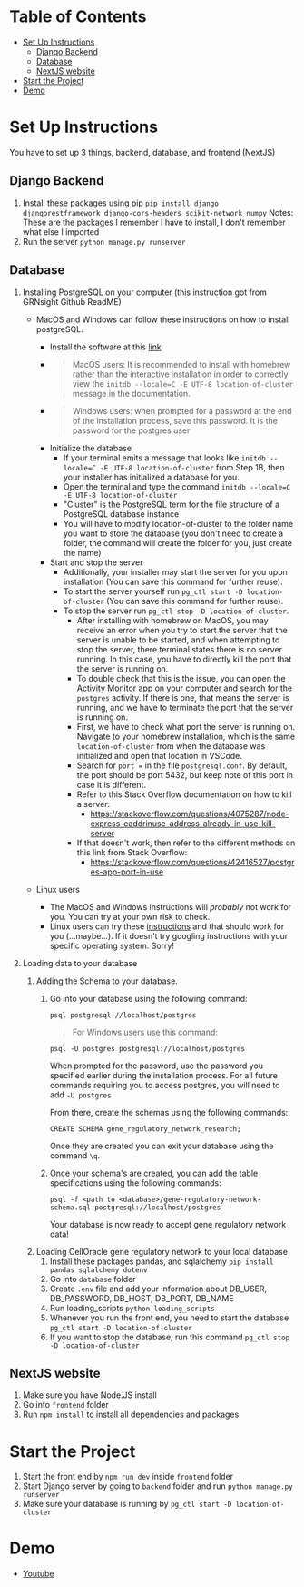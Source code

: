 # Table of Contents
- [Set Up Instructions](#set-up-instructions)
  - [Django Backend](#django-backend)
  - [Database](#database)
  - [NextJS website](#nextjs-website)
- [Start the Project](#start-the-project)
- [Demo](#demo)
# Set Up Instructions
You have to set up 3 things, backend, database, and frontend (NextJS)

## Django Backend
1. Install these packages using pip
   ``pip install django djangorestframework django-cors-headers scikit-network numpy``
   Notes: These are the packages I remember I have to install, I don't remember what else I imported
2. Run the server
   `python manage.py runserver`

## Database
1. Installing PostgreSQL on your computer (this instruction got from GRNsight Github ReadME)
    - MacOS and Windows can follow these instructions on how to install postgreSQL.
        - Install the software at this [link](https://www.postgresql.org/download/)
        - > MacOS users: It is recommended to install with homebrew rather than the interactive installation in order to correctly view the  `initdb --locale=C -E UTF-8 location-of-cluster` message in the documentation.
        - > Windows users: when prompted for a password at the end of the installation process, save this password. It is the password for the postgres user
        - Initialize the database
           - If your terminal emits a message that looks like `initdb --locale=C -E UTF-8 location-of-cluster` from Step 1B, then your installer has initialized a database for you.
           - Open the terminal and type the command `initdb --locale=C -E UTF-8 location-of-cluster`
           - "Cluster" is the PostgreSQL term for the file structure of a PostgreSQL database instance
           - You will have to modify location-of-cluster to the folder name you want to store the database (you don't need to create a folder, the command will create the folder for you, just create the name)
        - Start and stop the server
            - Additionally, your installer may start the server for you upon installation (You can save this command for further reuse).
            - To start the server yourself run `pg_ctl start -D location-of-cluster` (You can save this command for further reuse).
            - To stop the server run `pg_ctl stop -D location-of-cluster`.
                - After installing with homebrew on MacOS, you may receive an error when you try to start the server that the server is unable to be started, and when attempting to stop the server, there terminal states there is no server running. In this case, you have to directly kill the port that the server is running on.
                -  To double check that this is the issue, you can open the Activity Monitor app on your computer and search for the `postgres` activity.  If there is one, that means the server is running, and we have to terminate the port that the server is running on.
                - First, we have to check what port the server is running on. Navigate to your homebrew installation, which is the same `location-of-cluster` from when the database was initialized and open that location in VSCode.
                - Search for `port =` in the file `postgresql.conf`. By default, the port should be port 5432, but keep note of this port in case it is different.
                - Refer to this Stack Overflow documentation on how to kill a server:
                  - https://stackoverflow.com/questions/4075287/node-express-eaddrinuse-address-already-in-use-kill-server
                - If that doesn't work, then refer to the different methods on this link from Stack Overflow: 
                  - https://stackoverflow.com/questions/42416527/postgres-app-port-in-use
        
    - Linux users
      - The MacOS and Windows instructions will _probably_ not work for you. You can try at your own risk to check.
      - Linux users can try these [instructions](https://www.geeksforgeeks.org/install-postgresql-on-linux/) and that should work for you (...maybe...). If it doesn't try googling instructions with your specific operating system. Sorry!

2. Loading data to your database
    1. Adding the Schema to your database.
        1. Go into your database using the following command: 
            
            ```
            psql postgresql://localhost/postgres
            ``` 
            
           > For Windows users use this command:
            ```
            psql -U postgres postgresql://localhost/postgres
            ```            
           When prompted for the password, use the password you specified earlier during the installation process. For all future commands requiring you to access postgres, you will need to add ```-U postgres ``` 

           From there, create the schemas using the following commands:
            
            ```
            CREATE SCHEMA gene_regulatory_network_research;
            ```
            
           Once they are created you can exit your database using the command `\q`.
         2. Once your schema's are created, you can add the table specifications using the following commands:
            
            ```
            psql -f <path to <database>/gene-regulatory-network-schema.sql postgresql://localhost/postgres
            ```
            Your database is now ready to accept gene regulatory network data!
    2. Loading CellOracle gene regulatory network to your local database
       1. Install these packages pandas, and sqlalchemy
          ```pip install pandas sqlalchemy dotenv```
       2. Go into `database` folder
       3. Create `.env` file and add your information about DB_USER, DB_PASSWORD, DB_HOST, DB_PORT, DB_NAME
       4. Run loading_scripts
          ```python loading_scripts```
       5. Whenever you run the front end, you need to start the database
          ```pg_ctl start -D location-of-cluster```
       6. If you want to stop the database, run this command
          ```pg_ctl stop -D location-of-cluster```

## NextJS website
1. Make sure you have Node.JS install
2. Go into `frontend` folder
3. Run `npm install` to install all dependencies and packages

# Start the Project
1. Start the front end by `npm run dev` inside `frontend` folder
2. Start Django server by going to `backend` folder and run `python manage.py runserver`
3. Make sure your database is running by `pg_ctl start -D location-of-cluster`

# Demo
- [Youtube](https://youtu.be/iFg6crey6XI)
